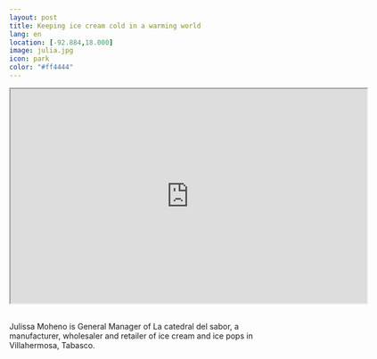 ```yaml
--- 
layout: post 
title: Keeping ice cream cold in a warming world
lang: en
location: [-92.884,18.000]
image: julia.jpg
icon: park
color: "#ff4444"
--- 
```


<p>
<iframe src="https://docs.google.com/file/d/0B8U6aNxb0RPtZzdCWHBGTjBraVk/preview" width="640" height="385"></iframe><br><br>

Julissa Moheno is General Manager of La catedral del sabor, a manufacturer, wholesaler and retailer of ice cream and ice pops in Villahermosa, Tabasco. 

</p>
<p >
</p>

